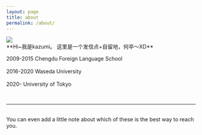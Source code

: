 ```yaml
---
layout: page
title: about
permalink: /about/
---
```


<img class="col one right" src="/img/prof_pic.jpg">

<br/>
**Hi~我是kazumi。
这里是一个发信点+自留地，何卒〜XD**


2009-2015  Chengdu Foreign Language School<br>
<br>
2016-2020  Waseda University<br>
<br>
2020-      University of Tokyo<br>


<br/>
<hr/>
<br/>
<span class="contacticon center">
	<a href="mailto:kougi233kazumi@gmail.com"><i class="fa fa-envelope-square"></i></a>
	<a href="https://github.com" target="_blank"><i class="fa fa-github-square"></i></a>
	<a href="http://tumblr.com" target="_blank"><i class="fa fa-tumblr-square"></i></a>
	<a href="https://twitter.com" target="_blank"><i class="fa fa-twitter-square"></i></a>
</span>

<div class="col three caption">
	You can even add a little note about which of these is the best way to reach you.
</div>
